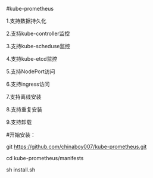 #kube-prometheus

1.支持数据持久化

2.支持kube-controller监控

3.支持kube-scheduse监控

4.支持kube-etcd监控

5.支持NodePort访问

6.支持ingress访问

7.支持离线安装

8.支持重复安装

9.支持卸载

#开始安装：

git https://github.com/chinaboy007/kube-prometheus.git

cd kube-prometheus/manifests

sh install.sh
